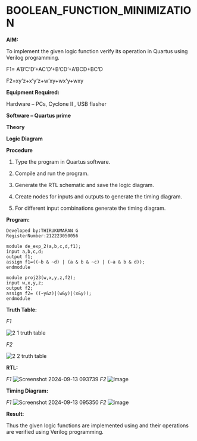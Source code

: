 # BOOLEAN_FUNCTION_MINIMIZATION

**AIM:**

To implement the given logic function verify its operation in Quartus using Verilog programming.

F1= A’B’C’D’+AC’D’+B’CD’+A’BCD+BC’D 

F2=xy’z+x’y’z+w’xy+wx’y+wxy

**Equipment Required:**

Hardware – PCs, Cyclone II , USB flasher

**Software – Quartus prime**

**Theory**

**Logic Diagram**

**Procedure**

1.	Type the program in Quartus software.

2.	Compile and run the program.

3.	Generate the RTL schematic and save the logic diagram.

4.	Create nodes for inputs and outputs to generate the timing diagram.

5.	For different input combinations generate the timing diagram.


**Program:**
```
Developed by:THIRUKUMARAN G 
RegisterNumber:212223050056
```
```
module de_exp_2(a,b,c,d,f1);
input a,b,c,d;
output f1;
assign f1=((~b & ~d) | (a & b & ~c) | (~a & b & d));
endmodule
```
```
module proj23(w,x,y,z,f2);
input w,x,y,z;
output f2;
assign f2= ((~y&z)|(w&y)|(x&y));
endmodule
```

**Truth Table:**

*F1*

![2 1 truth table](https://github.com/user-attachments/assets/6a3f7a61-4175-4183-bb22-e91ce1e5bfea)

*F2*

![2 2 truth table](https://github.com/user-attachments/assets/a94b9962-e99c-4028-a265-5c906cca8121)


**RTL:**

*F1*
![Screenshot 2024-09-13 093739](https://github.com/user-attachments/assets/14fd6235-76f8-4953-b16d-cb6df525c75e)
*F2*
![image](https://github.com/user-attachments/assets/3174f551-f14d-4b59-bb16-ed27e4436244)


**Timing Diagram:**

*F1*
![Screenshot 2024-09-13 095350](https://github.com/user-attachments/assets/1b416323-e578-499c-9147-a1f2514fbbcb)
*F2*
![image](https://github.com/user-attachments/assets/5ad1ecc7-e1e3-4352-9f83-298cd33bb95b)


**Result:**

Thus the given logic functions are implemented using and their operations are verified using Verilog programming.

